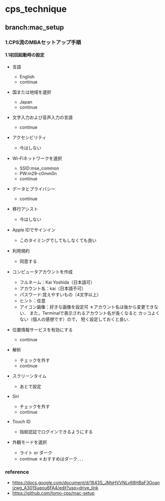 # cps_technique
## branch:mac_setup

### 1.CPS流のMBAセットアップ手順
#### 1.1初回起動時の設定
- 言語
  - English
  - continue
- 国または地域を選択
  - Japan
  - continue
- 文字入力および音声入力の言語
  - continue
- アクセシビリティ
  - 今はしない
- Wi-Fiネットワークを選択
  - SSID:mse_common
  - PW:m29-c0mm0n
  - continue
- データとプライバシー
  - continue
- 移行アシスト
  - 今はしない
- Apple IDでサインイン
  - このタイミングでしてもしなくても良い
- 利用規約
  - 同意する
- コンピュータアカウントを作成
  - フルネーム：Kai Yoshida（日本語可）
  - アカウント名：kai（日本語不可）
  - パスワード:覚えやすいもの（4文字以上）
  - ヒント：任意
  - アイコン画像：好きな画像を設定可
	＊アカウント名は後から変更できない．
	また，Terminalで表示されるアカウント名が長くなると
	カッコよくない（個人の感想です）ので，
	短く設定しておくと良い．
- 位置情報サービスを有効にする
  - continue
  
- 解析
  - チェックを外す
  - continue
  
- スクリーンタイム
  - あとで設定
  
- Siri
  - チェックを外す
  - continue

- Touch ID
  - 指紋認証でログインできるようにする
  
- 外観モードを選択
  - ライト or ダーク
  - continue
  ＊おすすめはダーク．．．
  


### reference
- https://docs.google.com/document/d/1643S_JMsHVVNLv68HBaF3Goanjzwg_A301Sueou6FA4/edit?usp=drive_link
- https://github.com/tomo-cps/mac-setup
